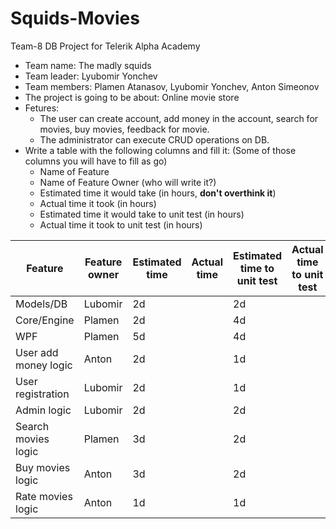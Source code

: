 # Squids-Movies
Team-8 DB Project for Telerik Alpha Academy

- Team name: The madly squids
- Team leader: Lyubomir Yonchev
- Team members: Plamen Atanasov, Lyubomir Yonchev, Anton Simeonov
- The project is going to be about: Online movie store
- Fetures:
    - The user can create account, add money in the account, search for movies, buy movies, feedback for movie.
    - The administrator can execute CRUD operations on DB.
- Write a table with the following columns and fill it: (Some of those columns you will have to fill as go)
   - Name of Feature
   - Name of Feature Owner (who will write it?)
   - Estimated time it would take (in hours, **don't overthink it**)
   - Actual time it took (in hours)
   - Estimated time it would take to unit test (in hours)
   - Actual time it took to unit test (in hours)
   
| Feature             | Feature owner | Estimated time | Actual time | Estimated time to unit test | Actual time to unit test |
| ------------------- | ------------- | -------------- | ----------- | --------------------------- | ------------------------ |
| Models/DB           | Lubomir       | 2d             |             | 2d                          |                          |
| Core/Engine         | Plamen        | 2d             |             | 4d                          |                          |
| WPF                 | Plamen        | 5d             |             | 4d                          |                          |
| User add money logic| Anton         | 2d             |             | 1d                          |                          |
| User registration   | Lubomir       | 2d             |             | 1d                          |                          |
| Admin logic         | Lubomir       | 2d             |             | 2d                          |                          |
| Search movies logic | Plamen        | 3d             |             | 2d                          |                          |
| Buy movies logic    | Anton         | 3d             |             | 2d                          |                          |
| Rate movies logic   | Anton         | 1d             |             | 1d                          |                          |
